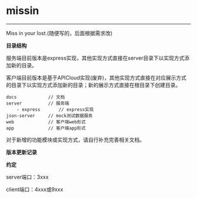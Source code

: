 # missin
---
Miss in your lost.(随便写的，后面根据需求改)

**目录结构**

服务端目前版本是express实现，其他实现方式直接在server目录下以实现方式添加新的目录。

客户端目前版本是基于APICloud实现(废弃)，其他实现方式直接在对应展示方式的目录下以实现方式添加新的目录；新的展示方式直接在根目录下创建目录。
```
docs            // 文档
server          // 服务端
    - express       // express实现
json-server     // mock测试数据服务
web             // 客户端web形式
app             // 客户端app形式
```
对于新增的功能模块或实现方式，请自行补充完善相关文档。

**版本更新记录**

**约定**

server端口：3xxx

client端口：4xxx或9xxx